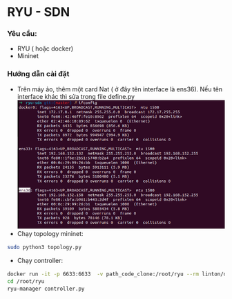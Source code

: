 # RYU - SDN

### Yêu cầu:

- RYU ( hoặc docker)
- Mininet

### Hướng dẫn cài đặt

- Trên máy ảo, thêm một card Nat ( ở đây tên interface là ens36). Nếu tên interface khác thì sửa trong file define.py
![interface.png](image/interface.png)
- Chạy topology mininet:

```bash
sudo python3 topology.py
```

- Chạy controller:

```bash
docker run -it -p 6633:6633  -v path_code_clone:/root/ryu --rm linton/docker-ryu /bin/bash
cd /root/ryu
ryu-manager controller.py
```